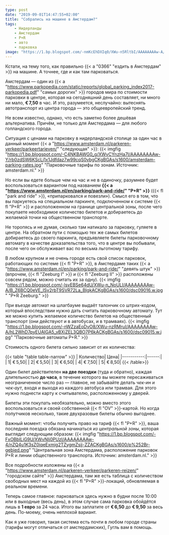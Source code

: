 ```yaml
---
type: post
date: "2019-09-01T14:47:55+02:00"
title: "Собрались на машине в Амстердам?"
tags:
    - Нидерланды
    - Амстердам
    - P+R
    - авто
    - парковка
image: "https://1.bp.blogspot.com/-nmKcEhDXIq0/XWu-n5RltbI/AAAAAAAAw-A/Hn5BBiIT0fAKFUWQStVO4G_y63VudqEvwCKgBGAs/s1600/dsc09017.w.jpg"
---
```


Кстати, на тему того, как правильно {{< a "0366" "ездить в Амстердам" >}} на машине. А точнее, где и как там парковаться.

Амстердам — один из {{< a "https://www.parkopedia.com/static/reports/global_parking_index2017-parkopedia.pdf" "самых дорогих" >}} городов мира по стоимости парковки в центре, которая на сегодняшний день составляет, ни много ни мало, **€ 7,50** в час. И это, разумеется, неслучайно: вытеснять автотранспорт из центра города — это общеевропейский тренд.

Не всем известно, однако, что есть заметно более дешёвая альтернатива. Причём, не только для Амстердама — для любого голландского города.

<!--more-->

Ситуация с ценами на парковку в нидерландской столице за один час в данный момент {{< a "https://www.amsterdam.nl/parkeren-verkeer/parkeertarieven/" "следующая" >}}:
{{< imgfig "https://1.bp.blogspot.com/-C4NKBAWG0_g/XWvCYnzHa7I/AAAAAAAAw-Y/rb0zdSW6KScLj1x1Jdfdaz7w99cqS0vbgCKgBGAs/s1600/amsterdam-parking-rates.jpg" "Парковочные тарифы по зонам. Источник: amsterdam.nl." >}}

Но если вы едете больше чем на час и не в одиночку, разумнее будет воспользоваться вариантом под названием **{{< a "https://www.amsterdam.nl/en/parking/park-and-ride/" "P+R" >}}** ({{< fl "park and ride" >}}, «припарковался и повезли»). Смысл его в том, что вы паркуетесь на специальном паркинге, подключенном к системе {{< fl "P+R" >}} и расположенном на границе центральной зоны, после чего покупаете необходимое количество билетов и добираетесь до желаемой точки на общественном транспорте.

Не торопясь и не думая, сколько там натикало за парковку, гуляете в центре. На обратном пути с помощью тех же самых билетов добираетесь до своего паркинга, предъявляете билеты парковочному автомату в качестве доказательства того, что в центре вы побывали, после чего он обслуживает вас по весьма льготному тарифу.

В любом крупном и не очень городе есть свой список парковок, работающих по системе {{< fl "P+R" >}}, в Амстердаме таких {{< a "https://www.amsterdam.nl/en/parking/park-and-ride/" "девять штук" >}} (впрочем, {{< fl "Zeeburg I" >}} и {{< fl "Zeeburg II" >}} расположены совсем рядом, можно считать их за одну).
{{< imgfig "https://1.bp.blogspot.com/-lsvEBSe64dU/XWu-n_NoULI/AAAAAAAAw-A/B_Z6BCQ0eVE_ISv2rbT9SVR72La_BIgkACKgBGAs/s1600/dsc09016.w.jpg" "P+R Zeeburg." >}}

При въезде автомат на шлагбауме выдаёт талончик со штрих-кодом, который впоследствии нужно дать считать парковочному автомату. Тут же можно купить желаемое количество билетов на общественный транспорт (они действуют и в автобусах, и в трамваях).
{{< imgfig "https://1.bp.blogspot.com/-nWZzaEoDvO8/XWu-nzRMruI/AAAAAAAAw-A/hL2WhD7pyEUAIGA5_vBXiZEL3QBO7P6kACKgBGAs/s1600/dsc09015.w.jpg" "Парковочные автоматы P+R." >}}

Стоимость одного билета сильно зависит от их количества:

{{< table "table table-narrow" >}}
|  Количество|   Цена|
|-----------:|------:|
|           1| € 5,50|
|           2| € 5,50|
|           3| € 6,50|
|           4| € 7,50|
|           5| € 8,50|
{{< /table>}}

Один билет действителен **на две поездки** (туда и обратно), каждая длительностью **до часа**, в течение которого вы можете пересаживаться неограниченное число раз — главное, не забывайте делать *чек-ин* и *чек-аут*, входя и выходя из каждого автобуса или трамвая. Для этого нужно поднести карту к считывателю, расположенному у дверей.

Билеты эти покупать необязательно, можно вместо этого воспользоваться и своей собственной {{< fl "OV" >}}-картой. Но когда попутчиков несколько, такие двухразовые билеты обычно выгоднее.

Важный момент: чтобы получить право на тариф {{< fl "P+R" >}}, ваша последняя поездка обязана начинаться *из центральной зоны*, которая выглядит следующим образом:
{{< imgfig "https://1.bp.blogspot.com/-FxOBbILiG9U/XWvNIj0PUzI/AAAAAAAAw-4/nZQ4u1K3sZ0iqeExmig2TZygmZsij-ZZACKgBGAs/s1600/p%252Br-gebied.png" "Центральная зона Амстердама, расположение парковок P+R и линии общественного транспорта. Источник: amsterdam.nl." >}}

Все подробности изложены на {{< a "https://www.amsterdam.nl/parkeren-verkeer/parkeren-reizen/" "городском сайте" >}} Амстердама, там же есть таблица с количеством свободных мест на каждой из {{< fl "P+R" >}}-локаций, обновляемая в реальном времени.

Теперь самое главное: парковаться здесь нужно в будни после 10:00 или в выходные (весь день), в этом случае сама парковка обойдётся лишь в **1 евро** за 24 часа. Итого вы заплатите от **€ 6,50** до **€ 9,50** за весь день. По-моему, очень неплохой вариант.

Как я уже говорил, такая система есть почти в любом городе страны (тарифы могут отличаться от амстердамских), Гугль вам в помощь.

